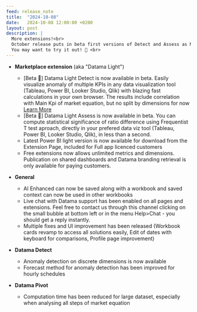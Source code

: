 ```yaml
---
feed: release_note
title:  "2024-10-08"
date:   2024-10-08 12:00:00 +0200
layout: post
description: |
  More extensions!<br>
  October release puts in beta first versions of Detect and Assess as Marketplace extensions <br>
  You may want to try it out! 🚀 <br>
---
```


* **Marketplace extension** (aka "Datama Light")
  * [Beta 🧪] Datama Light Detect is now available in beta. Easily visualize anomaly of multiple KPIs in any data visualization tool (Tableau, Power BI, Looker Studio, Qlik) with blazing fast calculations in your own browser. The results include correlation with Main Kpi of market equation, but no split by dimensions for now [Learn More]({{site.url}}/{{site.baseurl}}/extensions/datama-detect/introduction.html)
  * [Beta 🧪] Datama Light Assess is now available in beta. You can compute statistical significance of ratio difference using Frequentist T test aproach, directly in your prefered data viz tool (Tableau, Power BI, Looker Studio, Qlik), in less than a second.
  * Latest Power BI light version is now available for download from the Extension Page, included for Full app licenced customers
  * Free extensions now allows unlimited metrics and dimensions. Publication on shared dashboards and Datama branding retrieval is only available for paying customers.

* **General**
  * AI Enhanced can now be saved along with a workbook and saved context can now be used in other workbooks
  * Live chat with Datama support has been enabled on all pages and extensions. Feel free to contact us through this channel clicking on the small bubble at bottom left or in the menu Help>Chat - you should get a reply instantly.
  * Multiple fixes and UI improvement has been released (Workbook cards revamp to access all solutions easily, Edit of dates with keyboard for comparisons, Profile page improvement) 

* **Datama Detect**
  * Anomaly detection on discrete dimensions is now available
  * Forecast method for anomaly detection has been improved for hourly schedules

* **Datama Pivot**
  * Computation time has been reduced for large dataset, especially when analysing all steps of market equation


